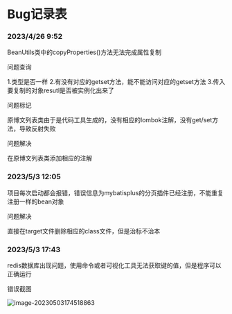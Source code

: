 # Bug记录表

### 2023/4/26 9:52

BeanUtils类中的copyProperties()方法无法完成属性复制

问题查询

1.类型是否一样
2.有没有对应的getset方法，能不能访问对应的getset方法
3.传入要复制的对象resutl是否被实例化出来了

问题标记

原博文列表类由于是代码工具生成的，没有相应的lombok注解，没有get/set方法，导致反射失败

问题解决

在原博文列表类添加相应的注解



### 2023/5/3 12:05

项目每次启动都会报错，错误信息为mybatisplus的分页插件已经注册，不能重复注册一样的bean对象

问题解决

直接在target文件删除相应的class文件，但是治标不治本



### 2023/5/3 17:43

redis数据库出现问题，使用命令或者可视化工具无法获取键的值，但是程序可以正确运行

错误截图

![image-20230503174518863](C:\Users\PC\AppData\Roaming\Typora\typora-user-images\image-20230503174518863.png)